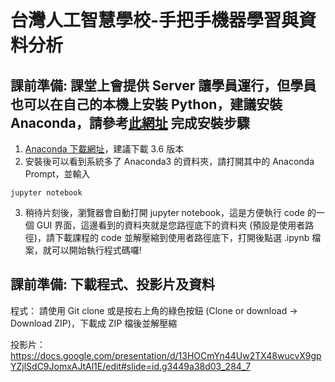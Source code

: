 # 台灣人工智慧學校-手把手機器學習與資料分析
## 課前準備: 課堂上會提供 Server 讓學員運行，但學員也可以在自己的本機上安裝 Python，建議安裝 Anaconda，請參考[此網址](https://medium.com/@yehjames/%E8%B3%87%E6%96%99%E5%88%86%E6%9E%90-%E6%A9%9F%E5%99%A8%E5%AD%B8%E7%BF%92-%E7%AC%AC%E4%B8%80%E8%AC%9B-python%E6%87%B6%E4%BA%BA%E5%8C%85-anaconda-%E4%BB%8B%E7%B4%B9-%E5%AE%89%E8%A3%9D-f8199fd4be8c) 完成安裝步驟


1. [Anaconda 下載網址](https://www.anaconda.com/download/)，建議下載 3.6 版本
2. 安裝後可以看到系統多了 Anaconda3 的資料夾，請打開其中的 Anaconda Prompt，並輸入
```
jupyter notebook
```
3. 稍待片刻後，瀏覽器會自動打開 jupyter notebook，這是方便執行 code 的一個 GUI 界面，這邊看到的資料夾就是您路徑底下的資料夾 (預設是使用者路徑)，請下載課程的 code 並解壓縮到使用者路徑底下，打開後點選 .ipynb 檔案，就可以開始執行程式碼囉! 


## 課前準備: 下載程式、投影片及資料

程式： 請使用 Git clone 或是按右上角的綠色按鈕 (Clone or download → Download ZIP)，下載成 ZIP 檔後並解壓縮

投影片： https://docs.google.com/presentation/d/13HOCmYn44Uw2TX48wucvX9gpYZjlSdC9JomxAJtAl1E/edit#slide=id.g3449a38d03_284_7
